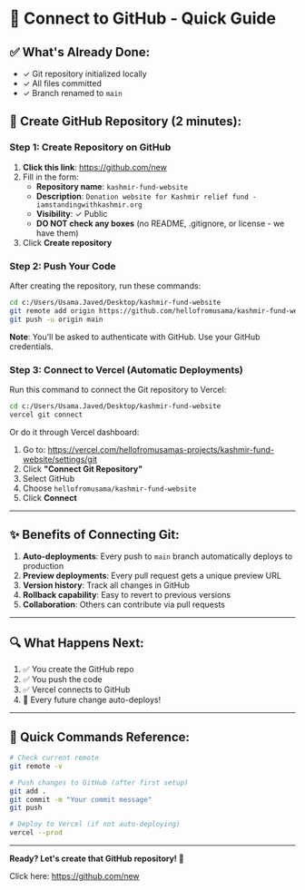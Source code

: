 # 🔗 Connect to GitHub - Quick Guide

## ✅ What's Already Done:
- ✓ Git repository initialized locally
- ✓ All files committed
- ✓ Branch renamed to `main`

## 📝 Create GitHub Repository (2 minutes):

### Step 1: Create Repository on GitHub
1. **Click this link**: https://github.com/new
2. Fill in the form:
   - **Repository name**: `kashmir-fund-website`
   - **Description**: `Donation website for Kashmir relief fund - iamstandingwithkashmir.org`
   - **Visibility**: ✓ Public
   - **DO NOT check any boxes** (no README, .gitignore, or license - we have them)
3. Click **Create repository**

### Step 2: Push Your Code
After creating the repository, run these commands:

```bash
cd c:/Users/Usama.Javed/Desktop/kashmir-fund-website
git remote add origin https://github.com/hellofromusama/kashmir-fund-website.git
git push -u origin main
```

**Note**: You'll be asked to authenticate with GitHub. Use your GitHub credentials.

### Step 3: Connect to Vercel (Automatic Deployments)
Run this command to connect the Git repository to Vercel:

```bash
cd c:/Users/Usama.Javed/Desktop/kashmir-fund-website
vercel git connect
```

Or do it through Vercel dashboard:
1. Go to: https://vercel.com/hellofromusamas-projects/kashmir-fund-website/settings/git
2. Click **"Connect Git Repository"**
3. Select GitHub
4. Choose `hellofromusama/kashmir-fund-website`
5. Click **Connect**

---

## ✨ Benefits of Connecting Git:

1. **Auto-deployments**: Every push to `main` branch automatically deploys to production
2. **Preview deployments**: Every pull request gets a unique preview URL
3. **Version history**: Track all changes in GitHub
4. **Rollback capability**: Easy to revert to previous versions
5. **Collaboration**: Others can contribute via pull requests

---

## 🔍 What Happens Next:

1. ✅ You create the GitHub repo
2. ✅ You push the code
3. ✅ Vercel connects to GitHub
4. 🎉 Every future change auto-deploys!

---

## 🚀 Quick Commands Reference:

```bash
# Check current remote
git remote -v

# Push changes to GitHub (after first setup)
git add .
git commit -m "Your commit message"
git push

# Deploy to Vercel (if not auto-deploying)
vercel --prod
```

---

**Ready? Let's create that GitHub repository! 🚀**

Click here: https://github.com/new
